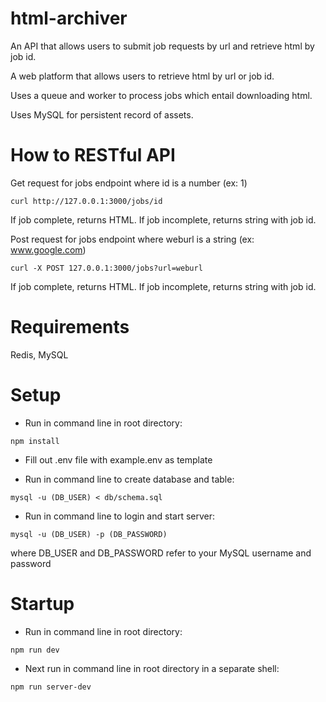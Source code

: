 # html-archiver
An API that allows users to submit job requests by url and retrieve html by job id.

A web platform that allows users to retrieve html by url or job id.

Uses a queue and worker to process jobs which entail downloading html.

Uses MySQL for persistent record of assets.

# How to RESTful API

Get request for jobs endpoint where id is a number (ex: 1)
```
curl http://127.0.0.1:3000/jobs/id
```
If job complete, returns HTML.
If job incomplete, returns string with job id.

Post request for jobs endpoint where weburl is a string (ex: www.google.com)
```
curl -X POST 127.0.0.1:3000/jobs?url=weburl
```

If job complete, returns HTML.
If job incomplete, returns string with job id.

# Requirements
Redis, MySQL

# Setup
- Run in command line in root directory:
```
npm install
```
- Fill out .env file with example.env as template

- Run in command line to create database and table:
```
mysql -u (DB_USER) < db/schema.sql
```
- Run in command line to login and start server:
```
mysql -u (DB_USER) -p (DB_PASSWORD)
```

where DB_USER and DB_PASSWORD refer to your MySQL username and password

# Startup
- Run in command line in root directory:
```
npm run dev
```
- Next run in command line in root directory in a separate shell:
```
npm run server-dev
```
